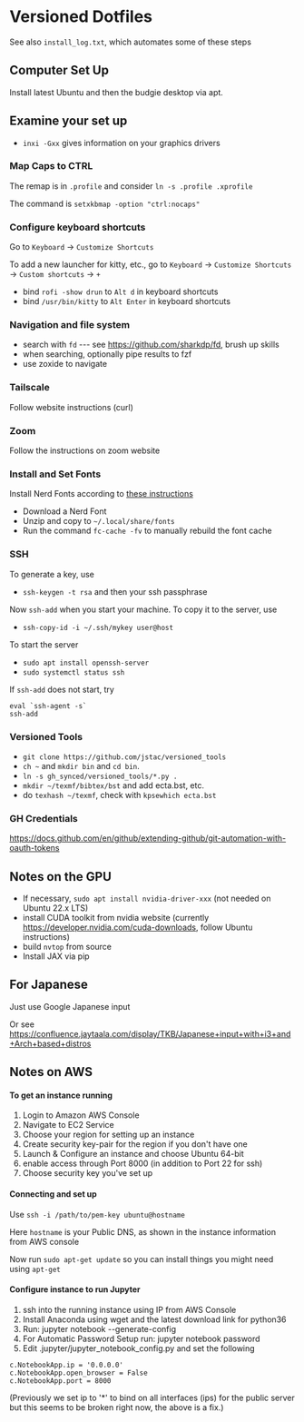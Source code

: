 # Versioned Dotfiles

See also `install_log.txt`, which automates some of these steps

## Computer Set Up

Install latest Ubuntu and then the budgie desktop via apt.


## Examine your set up

* `inxi -Gxx` gives information on your graphics drivers


### Map Caps to CTRL

The remap is in `.profile` and consider `ln -s .profile .xprofile`

The command is `setxkbmap -option "ctrl:nocaps"` 


### Configure keyboard shortcuts

Go to `Keyboard` -> `Customize Shortcuts` 

To add a new launcher for kitty, etc., go to `Keyboard` -> `Customize Shortcuts` -> `Custom shortcuts` -> `+`

* bind `rofi -show drun` to `Alt d` in keyboard shortcuts
* bind `/usr/bin/kitty` to `Alt Enter` in keyboard shortcuts


### Navigation and file system

* search with `fd` --- see https://github.com/sharkdp/fd, brush up skills
* when searching, optionally pipe results to fzf
* use zoxide to navigate


### Tailscale 

Follow website instructions (curl)


### Zoom

Follow the instructions on zoom website


### Install and Set Fonts

Install Nerd Fonts according to [these instructions](https://gist.github.com/matthewjberger/7dd7e079f282f8138a9dc3b045ebefa0)

* Download a Nerd Font
* Unzip and copy to `~/.local/share/fonts`
* Run the command `fc-cache -fv` to manually rebuild the font cache


### SSH

To generate a key, use

* `ssh-keygen -t rsa` and then your ssh passphrase

Now `ssh-add` when you start your machine.  To copy it to the server, use

* `ssh-copy-id -i ~/.ssh/mykey user@host`

To start the server

* `sudo apt install openssh-server`
* `sudo systemctl status ssh`

If `ssh-add` does not start, try 

```
eval `ssh-agent -s`  
ssh-add
```

### Versioned Tools

* `git clone https://github.com/jstac/versioned_tools`
* `ch ~` and `mkdir bin` and `cd bin`.
* `ln -s gh_synced/versioned_tools/*.py .`
* `mkdir ~/texmf/bibtex/bst` and add ecta.bst, etc.
* do `texhash ~/texmf`, check with `kpsewhich ecta.bst`


### GH Credentials

https://docs.github.com/en/github/extending-github/git-automation-with-oauth-tokens


## Notes on the GPU

* If necessary, `sudo apt install nvidia-driver-xxx` (not needed on Ubuntu 22.x LTS)
* install CUDA toolkit from nvidia website (currently https://developer.nvidia.com/cuda-downloads, follow Ubuntu instructions)
* build `nvtop` from source
* Install JAX via pip 



## For Japanese

Just use Google Japanese input

Or see https://confluence.jaytaala.com/display/TKB/Japanese+input+with+i3+and+Arch+based+distros


## Notes on AWS


#### To get an instance running

1. Login to Amazon AWS Console 
2. Navigate to EC2 Service
3. Choose your region for setting up an instance
6. Create security key-pair for the region if you don't have one
4. Launch & Configure an instance and choose Ubuntu 64-bit
5. enable access through Port 8000 (in addition to Port 22 for ssh)
6. Choose security key you've set up

#### Connecting and set up 

Use `ssh -i /path/to/pem-key ubuntu@hostname`

Here `hostname` is your Public DNS, as shown in the instance information from AWS console

Now run `sudo apt-get update` so you can install things you might need using `apt-get`


#### Configure instance to run Jupyter

1. ssh into the running instance using IP from AWS Console
2. Install Anaconda using wget and the latest download link for python36
3. Run: jupyter notebook --generate-config
4. For Automatic Password Setup run: jupyter notebook password
5. Edit .jupyter/jupyter_notebook_config.py and set the following

```
c.NotebookApp.ip = '0.0.0.0'
c.NotebookApp.open_browser = False
c.NotebookApp.port = 8000 
```

(Previously we set ip to '*' to bind on all interfaces (ips) for the public server but this seems to be broken right now, the above is a fix.)

